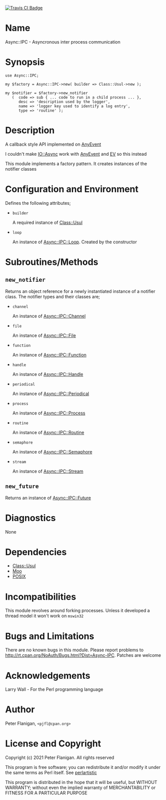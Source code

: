 <div>
    <a href="https://travis-ci.org/pjfl/p5-async-ipc"><img src="https://travis-ci.org/pjfl/p5-async-ipc.svg?branch=master" alt="Travis CI Badge"></a>
</div>

# Name

Async::IPC - Asyncronous inter process communication

# Synopsis

    use Async::IPC;

    my $factory = Async::IPC->new( builder => Class::Usul->new );

    my $notifier = $factory->new_notifier
       (  code => sub { ... code to run in a child process ... },
          desc => 'description used by the logger',
          name => 'logger key used to identify a log entry',
          type => 'routine' );

# Description

A callback style API implemented on [AnyEvent](https://metacpan.org/pod/AnyEvent)

I couldn't make [IO::Async](https://metacpan.org/pod/IO%3A%3AAsync) work with [AnyEvent](https://metacpan.org/pod/AnyEvent) and [EV](https://metacpan.org/pod/EV) so this instead

This module implements a factory pattern. It creates instances of the
notifier classes

# Configuration and Environment

Defines the following attributes;

- `builder`

    A required instance of [Class::Usul](https://metacpan.org/pod/Class%3A%3AUsul)

- `loop`

    An instance of [Async::IPC::Loop](https://metacpan.org/pod/Async%3A%3AIPC%3A%3ALoop). Created by the constructor

# Subroutines/Methods

## `new_notifier`

Returns an object reference for a newly instantiated instance of a notifier
class. The notifier types and their classes are;

- `channel`

    An instance of [Async::IPC::Channel](https://metacpan.org/pod/Async%3A%3AIPC%3A%3AChannel)

- `file`

    An instance of [Async::IPC::File](https://metacpan.org/pod/Async%3A%3AIPC%3A%3AFile)

- `function`

    An instance of [Async::IPC::Function](https://metacpan.org/pod/Async%3A%3AIPC%3A%3AFunction)

- `handle`

    An instance of [Async::IPC::Handle](https://metacpan.org/pod/Async%3A%3AIPC%3A%3AHandle)

- `periodical`

    An instance of [Async::IPC::Periodical](https://metacpan.org/pod/Async%3A%3AIPC%3A%3APeriodical)

- `process`

    An instance of [Async::IPC::Process](https://metacpan.org/pod/Async%3A%3AIPC%3A%3AProcess)

- `routine`

    An instance of [Async::IPC::Routine](https://metacpan.org/pod/Async%3A%3AIPC%3A%3ARoutine)

- `semaphore`

    An instance of [Async::IPC::Semaphore](https://metacpan.org/pod/Async%3A%3AIPC%3A%3ASemaphore)

- `stream`

    An instance of [Async::IPC::Stream](https://metacpan.org/pod/Async%3A%3AIPC%3A%3AStream)

## `new_future`

Returns an instance of [Async::IPC::Future](https://metacpan.org/pod/Async%3A%3AIPC%3A%3AFuture)

# Diagnostics

None

# Dependencies

- [Class::Usul](https://metacpan.org/pod/Class%3A%3AUsul)
- [Moo](https://metacpan.org/pod/Moo)
- [POSIX](https://metacpan.org/pod/POSIX)

# Incompatibilities

This module revolves around forking processes. Unless it developed a thread
model it won't work on `mswin32`

# Bugs and Limitations

There are no known bugs in this module. Please report problems to
http://rt.cpan.org/NoAuth/Bugs.html?Dist=Async-IPC.
Patches are welcome

# Acknowledgements

Larry Wall - For the Perl programming language

# Author

Peter Flanigan, `<pjfl@cpan.org>`

# License and Copyright

Copyright (c) 2021 Peter Flanigan. All rights reserved

This program is free software; you can redistribute it and/or modify it
under the same terms as Perl itself. See [perlartistic](https://metacpan.org/pod/perlartistic)

This program is distributed in the hope that it will be useful,
but WITHOUT WARRANTY; without even the implied warranty of
MERCHANTABILITY or FITNESS FOR A PARTICULAR PURPOSE
